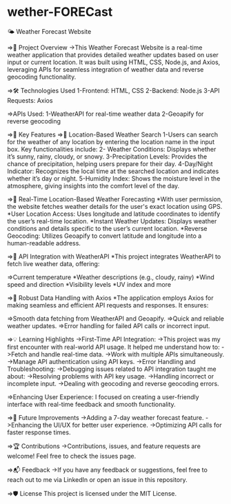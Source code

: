 # wether-FORECast

🌤️ Weather Forecast Website

=>🚀 Project Overview
->This Weather Forecast Website is a real-time weather application that provides detailed weather updates based on user input or current location. It was built using HTML, CSS, Node.js, and Axios, leveraging APIs for seamless integration of weather data and reverse geocoding functionality.

=>🛠️ Technologies Used
1-Frontend: HTML, CSS
2-Backend: Node.js
3-API Requests: Axios

=>APIs Used:
1-WeatherAPI for real-time weather data
2-Geoapify for reverse geocoding

=>🌟 Key Features
=>🔹 Location-Based Weather Search
1-Users can search for the weather of any location by entering the location name in the input box. Key functionalities include:
2- Weather Conditions: Displays whether it’s sunny, rainy, cloudy, or snowy.
3-Precipitation Levels: Provides the chance of precipitation, helping users prepare for their day.
4-Day/Night Indicator: Recognizes the local time at the searched location and indicates whether it’s day or night.
5-Humidity Index: Shows the moisture level in the atmosphere, giving insights into the comfort level of the day.

=>🔹 Real-Time Location-Based Weather Forecasting
*With user permission, the website fetches weather details for the user's exact location using GPS.
*User Location Access: Uses longitude and latitude coordinates to identify the user’s real-time location.
*Instant Weather Updates: Displays weather conditions and details specific to the user’s current location.
*Reverse Geocoding: Utilizes Geoapify to convert latitude and longitude into a human-readable address.

=>🔹 API Integration with WeatherAPI
*This project integrates WeatherAPI to fetch live weather data, offering:

=>Current temperature
*Weather descriptions (e.g., cloudy, rainy)
*Wind speed and direction
*Visibility levels
*UV index and more

=>🔹 Robust Data Handling with Axios
*The application employs Axios for making seamless and efficient API requests and responses. It ensures:

=>Smooth data fetching from WeatherAPI and Geoapify.
=>Quick and reliable weather updates.
=>Error handling for failed API calls or incorrect input.

=>💡 Learning Highlights
->First-Time API Integration:
->This project was my first encounter with real-world API usage. It helped me understand how to:
->Fetch and handle real-time data.
->Work with multiple APIs simultaneously.
->Manage API authentication using API keys.
->Error Handling and Troubleshooting:
->Debugging issues related to API integration taught me about:
->Resolving problems with API key usage.
->Handling incorrect or incomplete input.
->Dealing with geocoding and reverse geocoding errors.

=>Enhancing User Experience:
I focused on creating a user-friendly interface with real-time feedback and smooth functionality.

=>🚀 Future Improvements
->Adding a 7-day weather forecast feature.
->Enhancing the UI/UX for better user experience.
->Optimizing API calls for faster response times.

=>🏆 Contributions
->Contributions, issues, and feature requests are welcome! Feel free to check the issues page.

=>📬 Feedback
->If you have any feedback or suggestions, feel free to reach out to me via LinkedIn or open an issue in this repository.

=>🛡️ License
This project is licensed under the MIT License.

